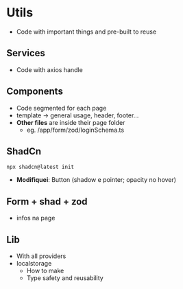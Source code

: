 # Utils
- Code with important things and pre-built to reuse

## Services
- Code with axios handle


## Components
- Code segmented for each page
- template -> general usage, header, footer...
- **Other files** are inside their page folder
    - eg. /app/form/zod/loginSchema.ts

## ShadCn
``npx shadcn@latest init``
- **Modifiquei**: Button (shadow e pointer; opacity no hover)

## Form + shad + zod
- infos na page


## Lib
- With all providers
- localstorage
    - How to make
    - Type safety and reusability